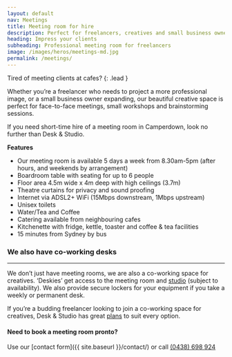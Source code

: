 ```yaml
---
layout: default
nav: Meetings
title: Meeting room for hire
description: Perfect for freelancers, creatives and small business owners hosting meetings, presentations or interviews off site. Call (0438) 698 924.
heading: Impress your clients
subheading: Professional meeting room for freelancers
image: /images/heros/meetings-md.jpg
permalink: /meetings/
---
```


Tired of meeting clients at cafes?
{: .lead }

Whether you’re a freelancer who needs to project a more professional image, or a small business owner expanding, our beautiful creative space is perfect for face-to-face meetings, small workshops and brainstorming sessions.

If you need short-time hire of a meeting room in Camperdown, look no further than Desk &amp; Studio. 

**Features**

- Our meeting room is available 5 days a week from 8.30am-5pm (after hours, and weekends by arrangement)
- Boardroom table with seating for up to 6 people
- Floor area 4.5m wide x 4m deep with high ceilings (3.7m)
- Theatre curtains for privacy and sound proofing
- Internet via ADSL2+ WiFi (15Mbps downstream, 1Mbps upstream)
- Unisex toilets
- Water/Tea and Coffee
- Catering available from neighbouring cafes
- Kitchenette with fridge, kettle, toaster and coffee &amp; tea facilities
- 15 minutes from Sydney by bus

### We also have co-working desks

---

We don’t just have meeting rooms, we are also a co-working space for creatives. ‘Deskies’ get access to the meeting room and [studio](/studio/) (subject to availability). We also provide secure lockers for your equipment if you take a weekly or permanent desk. 

If you’re a budding freelancer looking to join a co-working space for creatives, Desk &amp; Studio has great [plans](/plans/) to suit every option.

#### Need to book a meeting room pronto?

Use our [contact form]({{ site.baseurl }}/contact/) or call [(0438) 698 924](tel:0438698924)